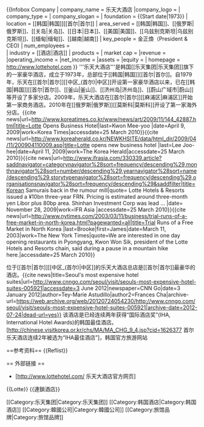 {{Infobox Company 
| company_name     = 乐天大酒店 
|company_logo = 
| company_type     = 
| company_slogan   = 
| foundation       = {{Start date|1973}}
| location        =  [[韩国|韩国]][[首尔|首尔]]
| area_served      = [[韩国|韩国]]、[[俄罗斯|俄罗斯]]、[[关岛|关岛]]、[[日本|日本]]、[[美国|美国]]、[[乌兹别克斯坦|乌兹别克斯坦]]、[[缅甸|缅甸]]、[[越南|越南]]
| key_people    =   金正煥（President & CEO)
| num_employees    =  
| industry         = [[酒店|酒店]]
| products         = 
| market cap       = 
|revenue = 
|operating_income = 
|net_income     = 
|assets     = 
|equity     = 
| homepage         = http://www.lottehotel.com
}}
'''乐天大酒店'''是韩国[[乐天集团|乐天集团]]旗下的一家豪华酒店，成立于1973年，总部位于[[韩国|韩国]][[首尔|首尔]]。自1979年，乐天在[[首尔|首尔]][[中区_(首尔)|中区]]开设第一家豪华酒店以来，已在[[韩国|韩国]][[首尔|首尔]]、[[釜山|釜山]]、[[济州岛|济州岛]]、[[蔚山广域市|蔚山]]等开设了多家分店。2009年，乐天大酒店在[[首尔|首尔]][[麻浦区|麻浦区]]开始第一家商务酒店。2010年在[[俄罗斯|俄罗斯]][[莫斯科|莫斯科]]开设了第一家海外分店。<ref>{{cite news|url=http://www.koreatimes.co.kr/www/news/art/2009/11/144_42887.html|title=Lotte Opens Business Hotel|last=Kwon Mee-yoo  |date=April 9, 2009|work=Korea Times|accessdate=25 March 2010}}</ref><ref>{{cite news|url=http://www.koreaherald.co.kr/NEWKHSITE/data/html_dir/2009/04/11/200904110009.asp|title=Lotte opens new business hotel |last=Lee Joo-hee|date=April 11, 2009|work=The Korea Herald|accessdate=25 March 2010}}</ref><ref>{{cite news|url=http://www.ifrasia.com/330339.article?saddnavigator=categorynavigator%28sort=frequency/descending%29,monthnavigator%28sort=number/descending%29,yearnavigator%28sort=name/descending%29,storytypenavigator%28sort=frequency/descending%29,organisationsnavigator%28sort=frequency/descending%29&saddfilter|title=Korean Samurais back in the rumour mill|quote= Lotte Hotels & Resorts issued a ¥10bn three-year FRN. Pricing is estimated around three-month yen Libor plus 80bp area. Shinhan Investment Corp was lead ... |date=  November 28, 2009|work=IFR Asia  |accessdate=25 March 2010}}</ref><ref>{{cite news|url=http://www.nytimes.com/2003/03/11/business/trial-runs-of-a-free-market-in-north-korea.html?pagewanted=all|title=Trial Runs of a Free Market in North Korea |last=Brooke|first=James|date=March 11, 2003|work=The New York Times|quote=We are interested in one day opening restaurants in Pyongyang, Kwon Won Sik, president of the Lotte Hotels and Resorts chain, said during a pause in a mountain hike here.|accessdate=25 March 2010}}</ref>

位于[[首尔|首尔]][[中区_(首尔)|中区]]的乐天大酒店总店是[[首尔|首尔]]最豪华的酒店。<ref>{{cite news|title=Seoul's most expensive hotel suites|url=http://www.cnngo.com/seoul/visit/seouls-most-expensive-hotel-suites-005921|accessdate=3 June 2012|newspaper=CNN Go|date=3 January 2012|author=Tey-Marie Astudillo|author2=Frances Cha|archive-url=https://web.archive.org/web/20120724054230/http://www.cnngo.com/seoul/visit/seouls-most-expensive-hotel-suites-005921|archive-date=2012-07-24|dead-url=yes}}</ref> 该酒店是已经连续两年获得“国际酒店奖”(IHA, International Hotel Awards)的韩国最佳酒店。<ref>[http://chinese.visitkorea.or.kr/chs/MA/MA_CHG_9_4.jsp?cid=1626377 首尔乐天酒店连续2年被选为“IHA最佳酒店”]，韩国官方旅游网站</ref>

==参考资料==
{{Reflist}}

== 外部链接 ==
* [http://www.lottehotel.com/ 乐天大酒店官方网页]

{{Lotte}}
{{連鎖酒店}}

[[Category:乐天集团|Category:乐天集团]]
[[Category:韩国酒店|Category:韩国酒店]]
[[Category:韓國公司|Category:韓國公司]]
[[Category:旅馆品牌|Category:旅馆品牌]]